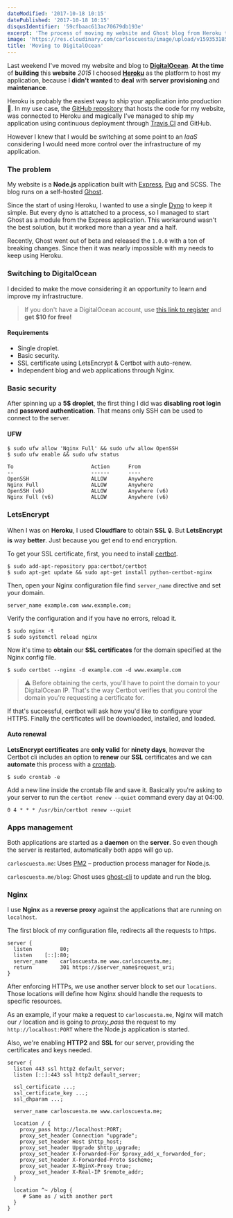 ```yaml
---
dateModified: '2017-10-18 10:15'
datePublished: '2017-10-18 10:15'
disqusIdentifier: '59cfbaac613ac70679db193e'
excerpt: 'The process of moving my website and Ghost blog from Heroku to DigitalOcean.  Provisioning up the server with Node.js, Nginx, LetsEncrypt and PM2.'
image: 'https://res.cloudinary.com/carloscuesta/image/upload/v1593531857/blog-featured-images/Moving_to_DigitalOcean.png'
title: 'Moving to DigitalOcean'
---
```


Last weekend I've moved my website and blog to [**DigitalOcean**](https://www.digitalocean.com). **At the time** of **building** this **website** _2015_ I choosed [**Heroku**](https://heroku.com) as the platform to host my application, because I **didn't wanted** to **deal** with **server** **provisioning** and **maintenance**.

Heroku is probably the easiest way to ship your application into production 🚀. In my use case, the [GitHub repository](https://github.com/carloscuesta/carloscuesta.me) that hosts the code for my website, was connected to Heroku and magically I've managed to ship my application using continuous deployment through [Travis CI](https://travis-ci.org) and GitHub.

However I knew that I would be switching at some point to an _IaaS_ considering I would need more control over the infrastructure of my application.

### The problem

My website is a **Node.js** application built with [Express](http://expressjs.com), [Pug](http://pugjs.org) and SCSS. The blog runs on a self-hosted [Ghost](https://github.com/TryGhost/blog).

Since the start of using Heroku, I wanted to use a single [Dyno](https://devcenter.heroku.com/articles/dynos) to keep it simple. But every dyno is attatched to a process, so I managed to start Ghost as a module from the Express application. This workaround wasn't the best solution, but it worked more than a year and a half.

Recently, Ghost went out of beta and released the `1.0.0` with a ton of breaking changes. Since then it was nearly impossible with my needs to keep using Heroku.

### Switching to DigitalOcean

I decided to make the move considering it an opportunity to learn and improve my infrastructure.

> If you don't have a DigitalOcean account, use [this link to register](https://m.do.co/c/5347e65ea75c) and **get $10 for free!**

#### Requirements

- Single droplet.
- Basic security.
- SSL certificate using LetsEncrypt & Certbot with auto-renew.
- Independent blog and web applications through Nginx.

### Basic security

After spinning up a **5$ droplet**, the first thing I did was **disabling** **root login** and **password authentication**. That means only SSH can be used to connect to the server.

#### UFW

```shell
$ sudo ufw allow 'Nginx Full' && sudo ufw allow OpenSSH
$ sudo ufw enable && sudo ufw status

To                         Action      From
--                         ------      ----
OpenSSH                    ALLOW       Anywhere
Nginx Full                 ALLOW       Anywhere
OpenSSH (v6)               ALLOW       Anywhere (v6)
Nginx Full (v6)            ALLOW       Anywhere (v6)
```

### LetsEncrypt

When I was on **Heroku**, I used **Cloudflare** to obtain **SSL** 🔒. But **LetsEncrypt** **is** way **better**. Just because you get end to end encryption.

To get your SSL certificate, first, you need to install [certbot](https://certbot.eff.org).

```shell
$ sudo add-apt-repository ppa:certbot/certbot
$ sudo apt-get update && sudo apt-get install python-certbot-nginx
```

Then, open your Nginx configuration file find `server_name` directive and set your domain.

```shell
server_name example.com www.example.com;
```

Verify the configuration and if you have no errors, reload it.

```shell
$ sudo nginx -t
$ sudo systemctl reload nginx
```

Now it's time to **obtain** our **SSL certificates** for the domain specified at the Nginx config file.

```shell
$ sudo certbot --nginx -d example.com -d www.example.com
```

> ⚠️ Before obtaining the certs, you'll have to point the domain to your DigitalOcean IP. That's the way Certbot verifies that you control the domain you're requesting a certificate for.

If that's successful, certbot will ask how you'd like to configure your HTTPS. Finally the certificates will be downloaded, installed, and loaded.

#### Auto renewal

**LetsEncrypt certificates** are **only valid** for **ninety days**, however the Certbot cli includes an option to **renew** our **SSL** certificates and we can **automate** this process with a [crontab](https://www.digitalocean.com/community/tutorials/how-to-use-cron-to-automate-tasks-on-a-vps).

```shell
$ sudo crontab -e
```

Add a new line inside the crontab file and save it. Basically you're asking to your server to run the `certbot renew --quiet` command every day at 04:00.

```shell
0 4 * * * /usr/bin/certbot renew --quiet
```

### Apps management

Both applications are started as a **daemon** on the **server**. So even though the server is restarted, automatically both apps will go up.

`carloscuesta.me`: Uses [PM2](http://pm2.keymetrics.io) – production process manager for Node.js.

`carloscuesta.me/blog`: Ghost uses [ghost-cli](https://github.com/TryGhost/blog-CLI) to update and run the blog.

### Nginx

I use **Nginx** as a **reverse proxy** against the applications that are running on `localhost`.

The first block of my configuration file, redirects all the requests to https.

```shell
server {
  listen         80;
  listen    [::]:80;
  server_name    carloscuesta.me www.carloscuesta.me;
  return         301 https://$server_name$request_uri;
}
```

After enforcing HTTPs, we use another server block to set our `locations`. Those locations will define how Nginx should handle the requests to specific resources.

As an example, if your make a request to `carloscuesta.me`, Nginx will match our `/` location and is going to _proxy_pass_ the request to my `http://localhost:PORT` where the Node.js application is started.

Also, we're enabling **HTTP2** and **SSL** for our server, providing the certificates and keys needed.

```shell
server {
  listen 443 ssl http2 default_server;
  listen [::]:443 ssl http2 default_server;

  ssl_certificate ...;
  ssl_certificate_key ...;
  ssl_dhparam ...;

  server_name carloscuesta.me www.carloscuesta.me;

  location / {
    proxy_pass http://localhost:PORT;
    proxy_set_header Connection "upgrade";
    proxy_set_header Host $http_host;
    proxy_set_header Upgrade $http_upgrade;
    proxy_set_header X-Forwarded-For $proxy_add_x_forwarded_for;
    proxy_set_header X-Forwarded-Proto $scheme;
    proxy_set_header X-NginX-Proxy true;
    proxy_set_header X-Real-IP $remote_addr;
  }

  location ^~ /blog {
     # Same as / with another port
  }
}
```

